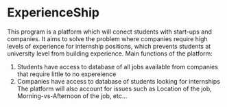 # ExperienceShip
This program is a platform which will conect students with start-ups and companies. It aims to solve the problem where companies require high levels of experience for internship positions, which prevents students at university level from building experience.
Main functions of the platform:
  1. Students have access to database of all jobs available from companies that require little to no expereience
  2. Companies have access to database of students looking for internships
The platform will also account for issues such as Location of the job, Morning-vs-Afternoon of the job, etc...

